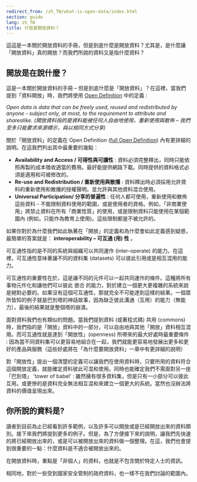 ```yaml
---
redirect_from: /zh_TW/what-is-open-data/index.html
section: guide
lang: zh_TW
title: 什麼是開放資料？
---
```


這這是一本關於開放資料的手冊，但是到底什麼是開放資料？尤其是，是什麼讓「開放資料」真的開放？而我們所說的資料又是指什麼資料？

## 開放是在說什麼？

這是一本關於開放資料的手冊 – 但是到底什麼是「開放資料」？在這裡，當我們提到「資料開放」時，我們將使用 [Open Definition](http://opendefinition.org/) 中的定義 :

*Open data is data that can be freely used, reused and redistributed by anyone - subject only, at most, to the requirement to attribute and sharealike. (開放資料指的是資料能被任何人自由地使用，重新使用與散佈 – 我們至多只能要求來源標示，與以相同方式分享)*

關於「開放資料」的定義在 Open Definition ([full Open Definition](http://opendefinition.org/okd/)) 內有更詳細的說明。在這我們列出其中最重要的幾點：

-   **Availability and Access / 可得性與可讀性** : 資料必須完整釋出，同時只能依照再製的成本徵收適當的費用。最好能提供網路下載。同時提供的資料格式必須是適用和可被修改的。
-   **Re-use and Redistribution / 重新使用與散播** : 資料釋出時必須採用允許資料的重新使用和散播的授權聲明。並允許與其他資料混合使用。
-   **Universal Participation/ 分享的普遍性** : 任何人都可使用，重新使用和散佈這些資料 - 不能限制資料使用的範圍，或是使用者的資格。例如，「非商業使用」將禁止資料在所有「商業性質」的使用，或是限制資料只能使用在某個範圍內 (例如，只能作為教育上使用)。這些限制都是不被允許的。

如果你對於為什麼我們如此執著在「開放」的定義和為什麼會如此定義感到疑惑，最簡單的答案就是： **interoperability – 可互通 (用) 性** 。

可互通性指的是不同的系統與組織可以共同運作 (inter-operate) 的能力。在這裡，可互通性意味著讓不同的資料集 (datasets) 可以彼此引用或是相互混用的能力。

可互通性的重要性在於，這是讓不同的元件可以一起共同運作的條件。這種將所有事物元件化和讓他們可以彼此 嵌合 的能力，對於建立一個更大更複雜的系統來說是絕對必要的。如果沒有這個可互通性，那就完全不可能達到這樣的結果。一個眾所皆知的例子就是巴別塔的神話故事，因為缺乏彼此溝通（互用）的能力（無能力），最後的結果就是整個塔的崩潰。

面對資料我們也有類似的問題。當我們提到資料 (或著程式碼) 共用 (commons) 時，我們指的是「開放」資料中的一部分，可以自由地與其他「開放」資料相互混用。而可互通性就是達到「開放性」(openness) 所帶來的最大好處時最重要條件 : 因為當不同資料集可以更容易地組合在一起，我們就能更容易地發展出更多和更好的產品與服務（這些好處將在「為什麼要開放資料」一章中有更詳細的說明）

對「開放性」提出一個清楚的定義可以讓我們在使用資料時，只要所用的資料符合這個開放定義，就能確定資料彼此可混和使用。同時也能確定我們不需面對另一座「巴別塔」 'tower of babel' : 雖然擁有很多資料集，但是只有一小部分可以彼此互用。或更慘的是資料完全無法相互混和來建立一個更大的系統。當然也沒辦法將資料的價值呈現出來。

## 你所說的資料是?

讀者到目前為止已經看到許多範例，以及許多可以開放或是已經開放出來的資料類別。接下來我們將提到更多的例子。但是，為了方便接下來的說明，讓我們先快速的將已經開放出來的，或是可以被開放出來的資料做一個整理。在這，我們也會提到很重要的一點：什麼資料是不適合被開放出來的。

在開放資料時，重點是「非個人」的資料，也就是不包含關於特定人士的資訊。

相同地，對於一些受到國家安全管制的政府資料，也一樣不在我們討論的範圍內。